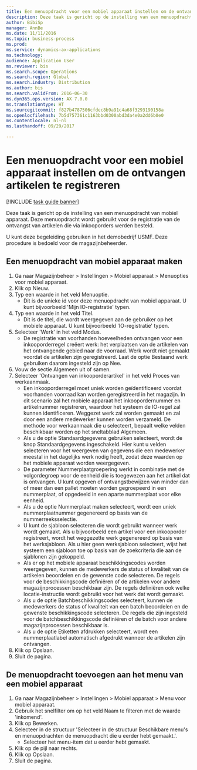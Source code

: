 ```yaml
--- 
title: Een menuopdracht voor een mobiel apparaat instellen om de ontvangen artikelen te registreren
description: Deze taak is gericht op de instelling van een menuopdracht van mobiel apparaat.
author: BibiSp
manager: AnnBe
ms.date: 11/11/2016
ms.topic: business-process
ms.prod: 
ms.service: dynamics-ax-applications
ms.technology: 
audience: Application User
ms.reviewer: bis
ms.search.scope: Operations
ms.search.region: Global
ms.search.industry: Distribution
ms.author: bis
ms.search.validFrom: 2016-06-30
ms.dyn365.ops.version: AX 7.0.0
ms.translationtype: HT
ms.sourcegitcommit: f827b4787506cfdec8b9a91c4a68f3293190158a
ms.openlocfilehash: 7b5d757361c1163bbd0300abd3da4e0a2dd6b0e0
ms.contentlocale: nl-nl
ms.lasthandoff: 09/29/2017

---
```

# <a name="set-up-a-mobile-device-menu-item-to-register-received-items"></a>Een menuopdracht voor een mobiel apparaat instellen om de ontvangen artikelen te registreren

[!INCLUDE [task guide banner](../../includes/task-guide-banner.md)]

Deze taak is gericht op de instelling van een menuopdracht van mobiel apparaat. Deze menuopdracht wordt gebruikt voor de registratie van de ontvangst van artikelen die via inkooporders werden besteld. 

U kunt deze begeleiding gebruiken in het demobedrijf USMF. Deze procedure is bedoeld voor de magazijnbeheerder.


## <a name="create-a-mobile-device-menu-item"></a>Een menuopdracht van mobiel apparaat maken
1. Ga naar Magazijnbeheer > Instellingen > Mobiel apparaat > Menuopties voor mobiel apparaat.
2. Klik op Nieuw.
3. Typ een waarde in het veld Menuoptie.
    * Dit is de unieke id voor deze menuopdracht van mobiel apparaat. U kunt bijvoorbeeld 'Mijn IO-registratie' typen.  
4. Typ een waarde in het veld Titel.
    * Dit is de titel, die wordt weergegeven aan de gebruiker op het mobiele apparaat. U kunt bijvoorbeeld 'IO-registratie' typen.  
5. Selecteer 'Werk' in het veld Modus.
    * De registratie van voorhanden hoeveelheden ontvangen voor een inkooporderregel creëert werk: het verplaatsen van de artikelen van het ontvangende gebied naar de voorraad. Werk wordt niet gemaakt voordat de artikelen zijn geregistreerd.  Laat de optie Bestaand werk gebruiken daarom ingesteld zijn op Nee.  
6. Vouw de sectie Algemeen uit of samen.
7. Selecteer 'Ontvangen van inkooporderartikel' in het veld Proces van werkaanmaak.
    * Een inkooporderregel moet uniek worden geïdentificeerd voordat voorhanden voorraad kan worden geregistreerd in het magazijn. In dit scenario zal het mobiele apparaat het inkoopordernummer en artikelnummer registreren, waardoor het systeem de IO-regel zal kunnen identificeren. Weggezet werk zal worden gemaakt en zal door een andere medewerker kunnen worden verzameld.    De methode voor werkaanmaak die u selecteert, bepaalt welke velden beschikbaar worden op het sneltabblad Algemeen.  
    * Als u de optie Standaardgegevens gebruiken selecteert, wordt de knop Standaardgegevens ingeschakeld. Hier kunt u velden selecteren voor het weergeven van gegevens die een medewerker meestal in het dagelijks werk nodig heeft, zodat deze waarden op het mobiele apparaat worden weergegeven.  
    * De parameter Nummerplaatgroepering werkt in combinatie met de volgordegroep voor de eenheid die is toegewezen aan het artikel dat is ontvangen. U kunt opgeven of ontvangstbewijzen van minder dan of meer dan een pallet moeten worden gegroepeerd in een nummerplaat, of opgedeeld in een aparte nummerplaat voor elke eenheid.  
    * Als u de optie Nummerplaat maken selecteert, wordt een uniek nummerplaatnummer gegenereerd op basis van de nummerreeksselectie.   
    * U kunt de sjabloon selecteren die wordt gebruikt wanneer werk wordt gemaakt. Als u bijvoorbeeld een artikel voor een inkooporder registreert, wordt het weggezette werk gegenereerd op basis van het werksjabloon. Als u hier geen werksjabloon selecteert, wijst het systeem een sjabloon toe op basis van de zoekcriteria die aan de sjablonen zijn gekoppeld.  
    * Als er op het mobiele apparaat beschikkingscodes worden weergegeven, kunnen de medewerkers de status of kwaliteit van de artikelen beoordelen en de gewenste code selecteren. De regels voor de beschikkingscode definiëren of de artikelen voor andere magazijnprocessen beschikbaar zijn. De regels definiëren ook welke locatie-instructie wordt gebruikt voor het werk dat wordt gemaakt.   
    * Als u de optie Batchbeschikkingscodes selecteert, kunnen de medewerkers de status of kwaliteit van een batch beoordelen en de gewenste beschikkingscode selecteren.  De regels die zijn ingesteld voor de batchbeschikkingscode definiëren of de batch voor andere magazijnprocessen beschikbaar is.  
    * Als u de optie Etiketten afdrukken selecteert, wordt een nummerplaatlabel automatisch afgedrukt wanneer de artikelen zijn ontvangen.  
8. Klik op Opslaan.
9. Sluit de pagina.

## <a name="add-the-menu-item-to-a-mobile-device-menu"></a>De menuopdracht toevoegen aan het menu van een mobiel apparaat
1. Ga naar Magazijnbeheer > Instellingen > Mobiel apparaat > Menu voor mobiel apparaat.
2. Gebruik het snelfilter om op het veld Naam te filteren met de waarde 'inkomend'.
3. Klik op Bewerken.
4. Selecteer in de structuur 'Selecteer in de structuur Beschikbare menu's en menuopdrachten de menuopdracht die u eerder hebt gemaakt.'.
    * Selecteer het menu-item dat u eerder hebt gemaakt.  
5. Klik op de pijl naar rechts.
6. Klik op Opslaan.
7. Sluit de pagina.


